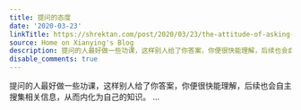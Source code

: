 ```yaml
---
title: 提问的态度
date: '2020-03-23'
linkTitle: https://shrektan.com/post/2020/03/23/the-attitude-of-asking-questions/
source: Home on Xianying's Blog
description: 提问的人最好做一些功课，这样别人给了你答案，你便很快能理解，后续也会自主搜集相关信息，从而内化为自己的知识。 ...
disable_comments: true
---
```

提问的人最好做一些功课，这样别人给了你答案，你便很快能理解，后续也会自主搜集相关信息，从而内化为自己的知识。 ...
